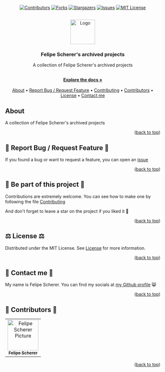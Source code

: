 

<a name="readme-top"></a>

<div align="center">

  [![Contributors][contributors-shield]][contributors-url]
  [![Forks][forks-shield]][forks-url]
  [![Stargazers][stars-shield]][stars-url]
  [![Issues][issues-shield]][issues-url]
  [![MIT License][license-shield]][license-url]

  <br />
  <a href="https://github.com/fescherer/archived">
    <img src="https://github.com/fescherer/archived/assets/62115215/e6ded386-a75a-42c3-93a4-f6a890418cf2" alt="Logo" width="80" height="80">
  </a>

<h3 align="center">Felipe Scherer's archived projects</h3>

<p align="center">

A collection of Felipe Scherer's archived projects

<br />
<a href="https://github.com/fescherer/archived"><strong>Explore the docs »</strong></a>
<br />
<br />
<a href="#about">About</a>
•
<a href="#issue">Report Bug / Request Feature</a>
•
<a href="#contributing">Contributing</a>
•
<a href="#contributors">Contributors</a>
•
<a href="#license">License</a>
•
<a href="#contact">Contact me</a>
</p>
</div>

<!-- **********************🐲About🐲********************** -->
<a name="about"></a>

## <Emoji project> About <Emoji project>

A collection of Felipe Scherer's archived projects

<p align="right">(<a href="#readme-top">back to top</a>)</p>

<!-- **********************🐲Report Bug / Request Feature🐲********************** -->
<a name="issue"></a>

## 🐞 Report Bug / Request Feature 🐞

If you found a bug or want to request a feature, you can open an [issue](https://github.com/fescherer/utils/blob/main/ISSUE.md)

<p align="right">(<a href="#readme-top">back to top</a>)</p>


<!-- **********************🐲Be part of this project🐲********************** -->
<a name="contributing"></a>

## 👋 Be part of this project 👋

Contributions are extremely welcome. You can see how to make one by following the file [Contributing](https://github.com/fescherer/utils/blob/main/CONTRIBUTING.md)

And don't forget to leave a star on the project if you liked it 🤩

<p align="right">(<a href="#readme-top">back to top</a>)</p>


<!-- **********************🐲License🐲********************** -->
<a name="license"></a>

## ⚖️ License ⚖️

Distributed under the MIT License. See [License](LICENSE) for more information.

<p align="right">(<a href="#readme-top">back to top</a>)</p>


<!-- **********************🐲Contact Me🐲********************** -->
<a name="contact"></a>

## 💬 Contact me 💬

My name is Felipe Scherer. You can find my socials at [my Github profile](https://github.com/fescherer) 😸

<p align="right">(<a href="#readme-top">back to top</a>)</p>


<!-- **********************🐲Contributors🐲********************** -->
<a name="contributors"></a>

## 🤗 Contributors 🤗

<table>
  <tr>
    <td align="center">
      <a href="https://github.com/fescherer">
        <img src="https://avatars.githubusercontent.com/u/62115215" width="100px;" alt="Felipe Scherer Picture"/><br>
        <sub>
          <b>Felipe Scherer</b>
        </sub>
      </a>
    </td>
  </tr>
</table>

<p align="right">(<a href="#readme-top">back to top</a>)</p>



<!-- MARKDOWN LINKS & IMAGES -->
<!-- https://www.markdownguide.org/basic-syntax/#reference-style-links -->
<!-- https://github.com/Ileriayo/markdown-badges -->
[contributors-shield]: https://img.shields.io/github/contributors/fescherer/archived.svg?style=for-the-badge
[contributors-url]: https://github.com/fescherer/archived/graphs/contributors
[forks-shield]: https://img.shields.io/github/forks/fescherer/archived.svg?style=for-the-badge
[forks-url]: https://github.com/fescherer/archived/network/members
[stars-shield]: https://img.shields.io/github/stars/fescherer/archived.svg?style=for-the-badge
[stars-url]: https://github.com/fescherer/archived/stargazers
[issues-shield]: https://img.shields.io/github/issues/fescherer/archived.svg?style=for-the-badge
[issues-url]: https://github.com/fescherer/archived/issues
[license-shield]: https://img.shields.io/github/license/fescherer/archived.svg?style=for-the-badge
[license-url]: https://github.com/fescherer/archived/blob/master/LICENSE
